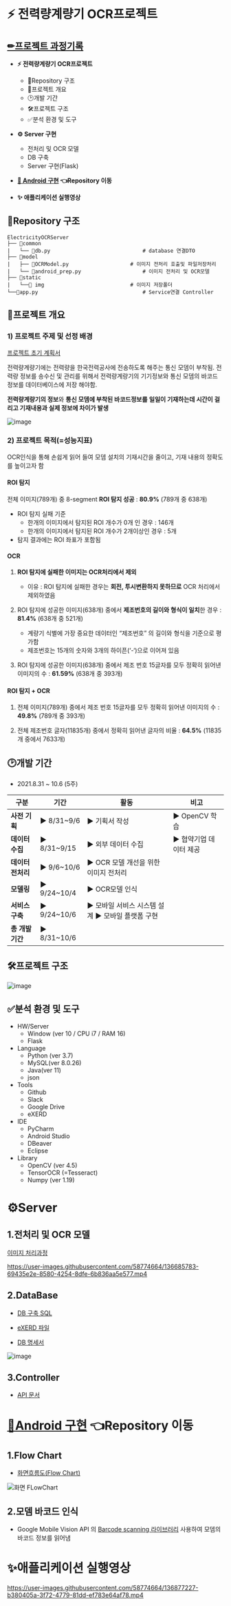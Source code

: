 # ⚡ 전력량계량기 OCR프로젝트
## [✏프로젝트 과정기록](https://2sehi.github.io/tags/#%EC%A0%84%EB%A0%A5%EA%B3%84%EB%9F%89%EA%B8%B0-ocr%EC%9D%B8%EC%8B%9D)

- **⚡ 전력량계량기 OCR프로젝트**
  - 📁Repository 구조
  - 📌프로젝트 개요
  - 🕑개발 기간
  - 🛠프로젝트 구조
  - ✅분석 환경 및 도구
- **⚙ Server 구현**
  - 전처리 및 OCR 모델
  - DB 구축
  - Server 구현(Flask)
- **[📱 Android 구현](https://github.com/yujapie/ElectricityMeterOCR) 👈Repository 이동**

- **✨ 애플리케이션 실행영상**



## 📁Repository 구조

```
ElectricityOCRServer
├── 📁common
|	└── 📃db.py				    	        # database 연결DTO
├── 📁model
|	├── 📃OCRModel.py					# 이미지 전처리 호출및 파일저장처리
|	└── 📃android_prep.py					# 이미지 전처리 및 OCR모델
├── 📁static
|	└──📁 img					        # 이미지 저장폴더
└──📃app.py					                # Service연결 Controller
```



## 📌프로젝트 개요

### 1) 프로젝트 주제 및 선정 배경

[프로젝트 초기 계획서](https://magical-goldenrod-6ed.notion.site/65b0ddbbdc774add97819917c1eb5dd9)

전력량계량기에는 전력량을 한국전력공사에 전송하도록 해주는 통신 모뎀이 부착됨. 전력량 정보를 송수신 및 관리를 위해서 전력량계량기의 기기정보와 통신 모뎀의 바코드 정보를 데이터베이스에 저장 해야함.

**전력량계량기의 정보**와 **통신 모뎀에 부착된 바코드정보를** **일일이 기재하는데 시간이 걸리고 기재내용과 실제 정보에 차이가 발생**

![image](https://user-images.githubusercontent.com/58774664/136534302-29f47d5d-fff7-4101-af8b-ca3b8143c832.png)



### 2) 프로젝트 목적(=성능지표)

OCR인식을 통해 손쉽게 읽어 들여 모뎀 설치의 기재시간을 줄이고, 기재 내용의 정확도를 높이고자 함




#### ROI 탐지
전체 이미지(789개) 중 8-segment **ROI 탐지 성공** : **80.9%** (789개 중 638개)
- ROI 탐지 실패 기준
  - 한개의 이미지에서 탐지된 ROI 개수가 0개 인 경우 : 146개  
  - 한개의 이미지에서 탐지된 ROI 개수가 2개이상인 경우 : 5개
- 탐지 결과에는 ROI 좌표가 포함됨



#### OCR

1. **ROI 탐지에 실패한 이미지는 OCR처리에서 제외**
   - 이유 : ROI 탐지에 실패한 경우는 **회전, 투시변환하지 못하므로** OCR 처리에서 제외하였음

2. ROI 탐지에 성공한 이미지(638개) 중에서 **제조번호의 길이와 형식이 일치**한 경우 : **81.4%** (638개 중 521개)
   - 계량기 식별에 가장 중요한 데이터인 “제조번호” 의 길이와 형식을 기준으로 평가함
   - 제조번호는 15개의 숫자와 3개의 하이픈(‘-‘)으로 이어져 있음

3. ROI 탐지에 성공한 이미지(638개) 중에서 제조 번호 15글자를 모두 정확히 읽어낸 이미지의 수 : **61.59%** (638개 중 393개)



#### ROI 탐지 + OCR

1. 전체 이미지(789개) 중에서 제조 번호 15글자를 모두 정확히 읽어낸 이미지의 수 : **49.8%** (789개 중 393개)

2. 전체 제조번호 글자(11835개) 중에서 정확히 읽어낸 글자의 비율 : **64.5%** (11835개 중에서 7633개)



## 🕑개발 기간

- 2021.8.31 ~ 10.6 (5주)

| **구분**          | **기간**        | **활동**                                                  | **비고**                   |
| ----------------- | --------------- | --------------------------------------------------------- | -------------------------- |
| **사전 기획**     | **▶** 8/31~9/6  | **▶** 기획서 작성                                         | **▶** OpenCV 학습          |
| **데이터 수집**   | **▶** 8/31~9/15 | **▶** 외부 데이터 수집                                    | **▶** 협약기업 데이터 제공 |
| **데이터 전처리** | **▶** 9/6~10/6  | **▶** OCR 모델 개선을 위한 이미지 전처리                  |                            |
| **모델링**        | **▶** 9/24~10/4 | **▶** OCR모델 인식                                        |                            |
| **서비스 구축**   | **▶** 9/24~10/6 | **▶** 모바일 서비스 시스템 설계  **▶** 모바일 플랫폼 구현 |                            |
| **총 개발기간**   | **▶** 8/31~10/6 |                                                           |                            |



## 🛠프로젝트 구조

![image](https://user-images.githubusercontent.com/58774664/136537726-bc984ae7-7562-4519-abc0-c8ef9ccaec4d.png)



## ✅분석 환경 및 도구

- HW/Server
  - Window (ver 10 / CPU i7 / RAM 16)
  - Flask
- Language
  - Python (ver 3.7)
  - MySQL(ver 8.0.26)
  - Java(ver 11)
  - json
- Tools
  - Github
  - Slack
  - Google Drive
  - eXERD
- IDE
  - PyCharm
  - Android Studio
  - DBeaver
  - Eclipse
- Library
  - OpenCV (ver 4.5)
  - TensorOCR (=Tesseract)
  - Numpy (ver 1.19)



# ⚙Server

## 1.전처리 및 OCR 모델

[이미지 처리과정](https://magical-goldenrod-6ed.notion.site/OCR-d23cbc60d81c4265af7a6b6fa5c7588c)

https://user-images.githubusercontent.com/58774664/136685783-69435e2e-8580-4254-8dfe-6b836aa5e577.mp4





## 2.DataBase

- [DB 구축 SQL](https://github.com/2SEHI/OCR-Text-Detection/blob/main/db/CreateTableSQL.sql)

- [eXERD 파일](https://github.com/2SEHI/OCR-Text-Detection/blob/main/db/Electricitydb_MySQL.exerd)

- [DB 명세서](https://magical-goldenrod-6ed.notion.site/DB-96c709ac9e3e4577abfe26913d14922e)

![image](https://user-images.githubusercontent.com/58774664/136549647-fcb7a7e7-2fcf-42b3-ba1f-fa974d161d5a.png)

## 3.Controller

- [API 문서](https://magical-goldenrod-6ed.notion.site/API-5b7ebb411af64518a58d5e12d65899bd)



# [📱Android 구현](https://github.com/yujapie/ElectricityMeterOCR) 👈Repository 이동

## 1.Flow Chart

- [화면흐름도(Flow Chart)](https://whimsical.com/ocr-HQB6W3DWodaLZ3mFEXkQZg)

![화면 FLowChart](https://user-images.githubusercontent.com/58774664/136877051-3b9d2816-e4bd-41fa-a76d-b317ec119d53.png)

## 2.모뎀 바코드 인식

-  Google Mobile Vision API 의 [Barcode scanning 라이브러리](https://developers.google.com/ml-kit/vision/barcode-scanning) 사용하여 모뎀의 바코드 정보를 읽어냄



# ✨애플리케이션 실행영상
https://user-images.githubusercontent.com/58774664/136877227-b380405a-3f72-4779-81dd-ef783e64af78.mp4
